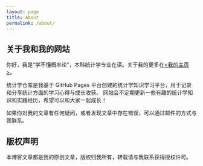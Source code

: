 ```yaml
---
layout: page
title: About
permalink: /about/
---
```


## 关于我和我的网站

你好，我是“学不懂概率论”，本科统计学专业在读。关于我的更多在[<我的主页>](https://azure2870.github.io/homepage/)。

统计学仓库是我基于 GitHub Pages 平台创建的统计学知识学习平台，用于记录和分享统计方面的学习心得与成长收获。
网站会不定期更新一些有趣的统计学知识和实践经历，希望可以和大家一起成长！

如果你对我的文章有任何疑问，或者发现文章中存在错误，可以通过邮件的方式与我联系。

## 版权声明

本博客文章都是我的原创文章，版权归我所有，转载请与我联系获得授权许可。
